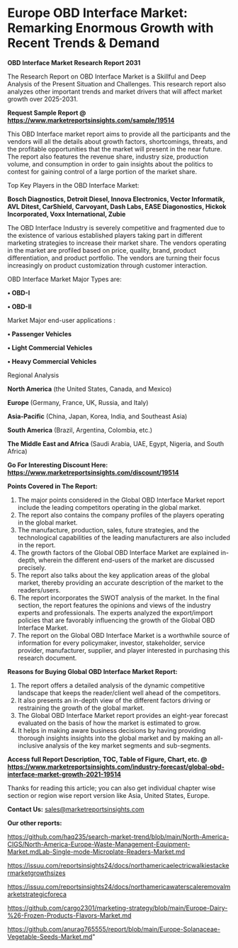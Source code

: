 # Europe OBD Interface Market: Remarking Enormous Growth with Recent Trends & Demand

<strong>OBD Interface Market Research Report 2031</strong>

The Research Report on OBD Interface Market is a Skillful and Deep Analysis of the Present Situation and Challenges. This research report also analyzes other important trends and market drivers that will affect market growth over 2025-2031.

<strong>Request Sample Report @ <a href=https://www.marketreportsinsights.com/sample/19514>https://www.marketreportsinsights.com/sample/19514</a></strong>

This OBD Interface market report aims to provide all the participants and the vendors will all the details about growth factors, shortcomings, threats, and the profitable opportunities that the market will present in the near future. The report also features the revenue share, industry size, production volume, and consumption in order to gain insights about the politics to contest for gaining control of a large portion of the market share.

Top Key Players in the OBD Interface Market:

<strong>Bosch Diagnostics, Detroit Diesel, Innova Electronics, Vector Informatik, AVL Ditest, CarShield, Carvoyant, Dash Labs, EASE Diagonostics, Hickok Incorporated, Voxx International, Zubie</strong>

The OBD Interface Industry is severely competitive and fragmented due to the existence of various established players taking part in different marketing strategies to increase their market share. The vendors operating in the market are profiled based on price, quality, brand, product differentiation, and product portfolio. The vendors are turning their focus increasingly on product customization through customer interaction.

OBD Interface Market Major Types are:

<strong>• OBD-I

• OBD-II</strong>

Market Major end-user applications :

<strong>• Passenger Vehicles

• Light Commercial Vehicles

• Heavy Commercial Vehicles</strong>

Regional Analysis

</u><strong><b>North America</b></strong> (the United States, Canada, and Mexico)

<strong><b>Europe </b></strong>(Germany, France, UK, Russia, and Italy)

<strong><b>Asia-Pacific</b></strong> (China, Japan, Korea, India, and Southeast Asia)

<strong><b>South America</b></strong> (Brazil, Argentina, Colombia, etc.)

<strong><b>The Middle East and Africa</b></strong> (Saudi Arabia, UAE, Egypt, Nigeria, and South Africa)

<strong>Go For Interesting Discount Here: <a href=https://www.marketreportsinsights.com/discount/19514>https://www.marketreportsinsights.com/discount/19514</a></strong>

<strong>Points Covered in The Report:</strong>
<ol>
  <li>The major points considered in the Global OBD Interface Market report include the leading competitors operating in the global market.</li>
  <li>The report also contains the company profiles of the players operating in the global market.</li>
  <li>The manufacture, production, sales, future strategies, and the technological capabilities of the leading manufacturers are also included in the report.</li>
  <li>The growth factors of the Global OBD Interface Market are explained in-depth, wherein the different end-users of the market are discussed precisely.</li>
  <li>The report also talks about the key application areas of the global market, thereby providing an accurate description of the market to the readers/users.</li>
  <li>The report incorporates the SWOT analysis of the market. In the final section, the report features the opinions and views of the industry experts and professionals. The experts analyzed the export/import policies that are favorably influencing the growth of the Global OBD Interface Market.</li>
  <li>The report on the Global OBD Interface Market is a worthwhile source of information for every policymaker, investor, stakeholder, service provider, manufacturer, supplier, and player interested in purchasing this research document.</li>
</ol>
<strong>Reasons for Buying Global OBD Interface Market Report:</strong>

<ol>
  <li>The report offers a detailed analysis of the dynamic competitive landscape that keeps the reader/client well ahead of the competitors.</li>
  <li>It also presents an in-depth view of the different factors driving or restraining the growth of the global market.</li>
  <li>The Global OBD Interface Market report provides an eight-year forecast evaluated on the basis of how the market is estimated to grow.</li>
  <li>It helps in making aware business decisions by having providing thorough insights insights into the global market and by making an all-inclusive analysis of the key market segments and sub-segments.</li>
</ol>
<strong>Access full Report Description, TOC, Table of Figure, Chart, etc. @ <a href=https://www.marketreportsinsights.com/industry-forecast/global-obd-interface-market-growth-2021-19514>https://www.marketreportsinsights.com/industry-forecast/global-obd-interface-market-growth-2021-19514</a></strong>


Thanks for reading this article; you can also get individual chapter wise section or region wise report version like Asia, United States, Europe.

<strong>Contact Us:</strong>
sales@marketreportsinsights.com

<strong>Our other reports:</strong>

<a href=https://github.com/haq235/search-market-trend/blob/main/North-America-CIGS/North-America-Europe-Waste-Management-Equipment-Market.mdLab-Single-mode-Microplate-Readers-Market.md>https://github.com/haq235/search-market-trend/blob/main/North-America-CIGS/North-America-Europe-Waste-Management-Equipment-Market.mdLab-Single-mode-Microplate-Readers-Market.md</a>

<a href=https://issuu.com/reportsinsights24/docs/northamericaelectricwalkiestackermarketgrowthsizes>https://issuu.com/reportsinsights24/docs/northamericaelectricwalkiestackermarketgrowthsizes</a>

<a href=https://issuu.com/reportsinsights24/docs/northamericawaterscaleremovalmarketstrategicforeca>https://issuu.com/reportsinsights24/docs/northamericawaterscaleremovalmarketstrategicforeca</a>

<a href=https://github.com/cargo2301/marketing-strategy/blob/main/Europe-Dairy-%26-Frozen-Products-Flavors-Market.md>https://github.com/cargo2301/marketing-strategy/blob/main/Europe-Dairy-%26-Frozen-Products-Flavors-Market.md</a>

<a href=https://github.com/anurag765555/report/blob/main/Europe-Solanaceae-Vegetable-Seeds-Market.md>https://github.com/anurag765555/report/blob/main/Europe-Solanaceae-Vegetable-Seeds-Market.md</a>"
